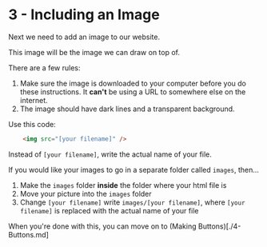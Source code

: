 # 3 - Including an Image

Next we need to add an image to our website.

This image will be the image we can draw on top of.

There are a few rules:

1. Make sure the image is downloaded to your computer before you do these instructions.  It **can't** be using a URL to somewhere else on the internet.
2. The image should have dark lines and a transparent background.

Use this code:

```html
    <img src="[your filename]" />
```

Instead of `[your filename]`, write the actual name of your file.

If you would like your images to go in a separate folder called `images`, then...

1. Make the `images` folder **inside** the folder where your html file is
2. Move your picture into the `images` folder
3. Change `[your filename]` write `images/[your filename]`, where `[your filename]` is replaced with the actual name of your file

When you're done with this, you can move on to (Making Buttons)[./4-Buttons.md]